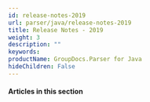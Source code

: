 ```yaml
---
id: release-notes-2019
url: parser/java/release-notes-2019
title: Release Notes - 2019
weight: 3
description: ""
keywords: 
productName: GroupDocs.Parser for Java
hideChildren: False
---
```

#### Articles in this section
